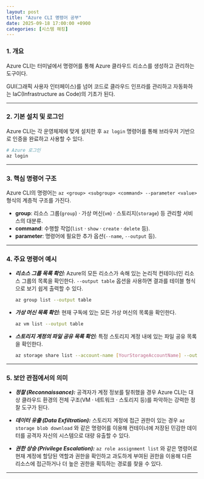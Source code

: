 ```yaml
---
layout: post
title: "Azure CLI 명령어 공부"
date: 2025-09-18 17:00:00 +0900
categories: [시스템 해킹]
---
```


### 1. 개요

Azure CLI는 터미널에서 명령어를 통해 Azure 클라우드 리소스를 생성하고 관리하는 도구이다.

GUI(그래픽 사용자 인터페이스)를 넘어 코드로 클라우드 인프라를 관리하고 자동화하는 IaC(Infrastructure as Code)의 기초가 된다.

---

### 2. 기본 설치 및 로그인

Azure CLI는 각 운영체제에 맞게 설치한 후 `az login` 명령어를 통해 브라우저 기반으로 인증을 완료하고 사용할 수 있다.
```bash
# Azure 로그인
az login
```

---

### 3. 핵심 명령어 구조

Azure CLI의 명령어는 `az <group> <subgroup> <command> --parameter <value>` 형식의 계층적 구조를 가진다.

*   **group**: 리소스 그룹(`group`) · 가상 머신(`vm`) · 스토리지(`storage`) 등 관리할 서비스의 대분류.
*   **command**: 수행할 작업(`list` · `show` · `create` · `delete` 등).
*   **parameter**: 명령어에 필요한 추가 옵션(`--name`, `--output` 등).

---

### 4. 주요 명령어 예시

*   ***리소스 그룹 목록 확인:***
    Azure의 모든 리소스가 속해 있는 논리적 컨테이너인 리소스 그룹의 목록을 확인한다. `--output table` 옵션을 사용하면 결과를 테이블 형식으로 보기 쉽게 출력할 수 있다.
    ```bash
    az group list --output table
    ```
*   ***가상 머신 목록 확인:***
    현재 구독에 있는 모든 가상 머신의 목록을 확인한다.
    ```bash
    az vm list --output table
    ```
*   ***스토리지 계정의 파일 공유 목록 확인:***
    특정 스토리지 계정 내에 있는 파일 공유 목록을 확인한다.
    ```bash
    az storage share list --account-name [YourStorageAccountName] --output table
    ```

---

### 5. 보안 관점에서의 의미

*   ***정찰 (Reconnaissance):***
    공격자가 계정 정보를 탈취했을 경우 Azure CLI는 대상 클라우드 환경의 전체 구조(VM · 네트워크 · 스토리지 등)를 파악하는 강력한 정찰 도구가 된다.

*   ***데이터 유출 (Data Exfiltration):***
    스토리지 계정에 접근 권한이 있는 경우 `az storage blob download` 와 같은 명령어를 이용해 컨테이너에 저장된 민감한 데이터를 공격자 자신의 시스템으로 대량 유출할 수 있다.

*   ***권한 상승 (Privilege Escalation):***
    `az role assignment list` 와 같은 명령어로 현재 계정에 할당된 역할과 권한을 확인하고 과도하게 부여된 권한을 이용해 다른 리소스에 접근하거나 더 높은 권한을 획득하는 경로를 찾을 수 있다.

<hr class="short-rule">